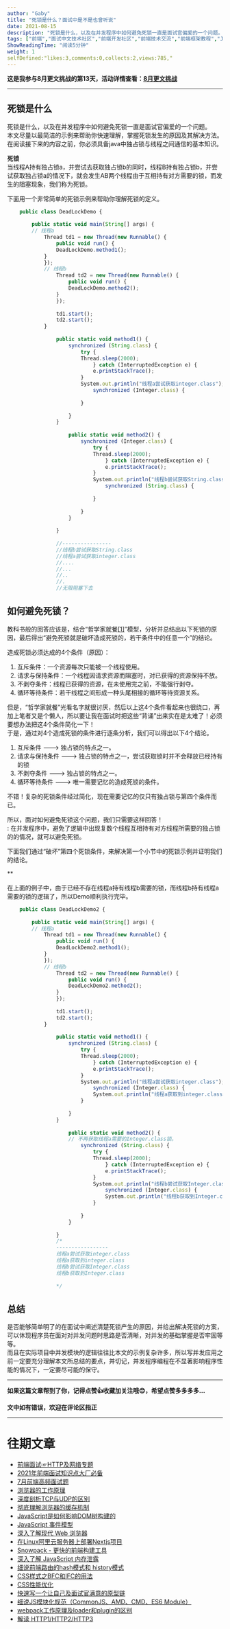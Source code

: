```yaml
---
author: "Gaby"
title: "死锁是什么？面试中是不是也曾听说"
date: 2021-08-15
description: "死锁是什么，以及在并发程序中如何避免死锁一直是面试官偏爱的一个问题。 本文尽量以最简洁的示例来帮助你快速理解，掌握死锁发生的原由。"
tags: ["前端","面试中文技术社区","前端开发社区","前端技术交流","前端框架教程","JavaScript 学习资源","CSS 技巧与最佳实践","HTML5 最新动态","前端工程师职业发展","开源前端项目","前端技术趋势"]
ShowReadingTime: "阅读5分钟"
weight: 1
selfDefined:"likes:3,comments:0,collects:2,views:785,"
---
```

**这是我参与8月更文挑战的第13天，活动详情查看：[8月更文挑战](https://juejin.cn/post/6987962113788493831 "https://juejin.cn/post/6987962113788493831")**

* * *

死锁是什么
-----

死锁是什么，以及在并发程序中如何避免死锁一直是面试官偏爱的一个问题。  
本文尽量以最简洁的示例来帮助你快速理解，掌握死锁发生的原因及其解决方法。在阅读接下来的内容之前，你必须具备java中独占锁与线程之间通信的基本知识。

**死锁**  
当线程A持有独占锁a，并尝试去获取独占锁b的同时，线程B持有独占锁b，并尝试获取独占锁a的情况下，就会发生AB两个线程由于互相持有对方需要的锁，而发生的阻塞现象，我们称为死锁。

下面用一个非常简单的死锁示例来帮助你理解死锁的定义。

```js
    public class DeadLockDemo {
    
        public static void main(String[] args) {
        // 线程a
            Thread td1 = new Thread(new Runnable() {
                public void run() {
                DeadLockDemo.method1();
            }
            });
            // 线程b
                Thread td2 = new Thread(new Runnable() {
                    public void run() {
                    DeadLockDemo.method2();
                }
                });
                
                td1.start();
                td2.start();
            }
            
                public static void method1() {
                    synchronized (String.class) {
                        try {
                        Thread.sleep(2000);
                            } catch (InterruptedException e) {
                            e.printStackTrace();
                        }
                        System.out.println("线程a尝试获取integer.class");
                            synchronized (Integer.class) {
                            
                        }
                        
                    }
                }
                
                    public static void method2() {
                        synchronized (Integer.class) {
                            try {
                            Thread.sleep(2000);
                                } catch (InterruptedException e) {
                                e.printStackTrace();
                            }
                            System.out.println("线程b尝试获取String.class");
                                synchronized (String.class) {
                                
                            }
                            
                        }
                    }
                    
                }
                
                //----------------
                //线程b尝试获取String.class
                //线程a尝试获取integer.class
                //....
                //...
                //..
                //.
                //无限阻塞下去
```

如何避免死锁？
-------

教科书般的回答应该是，结合“哲学家就餐[\[1\]](#fn1 "#fn1")”模型，分析并总结出以下死锁的原因，最后得出“避免死锁就是破坏造成死锁的，若干条件中的任意一个”的结论。

造成死锁必须达成的4个条件（原因）：

1.  互斥条件：一个资源每次只能被一个线程使用。
2.  请求与保持条件：一个线程因请求资源而阻塞时，对已获得的资源保持不放。
3.  不剥夺条件：线程已获得的资源，在未使用完之前，不能强行剥夺。
4.  循环等待条件：若干线程之间形成一种头尾相接的循环等待资源关系。

但是，“哲学家就餐”光看名字就很讨厌，然后以上这4个条件看起来也很绕口，再加上笔者又是个懒人，所以要让我在面试时把这些“背诵”出来实在是太难了！必须要想办法把这4个条件简化一下！  
于是，通过对4个造成死锁的条件进行逐条分析，我们可以得出以下4个结论。

1.  互斥条件 ---> 独占锁的特点之一。
2.  请求与保持条件 ---> 独占锁的特点之一，尝试获取锁时并不会释放已经持有的锁
3.  不剥夺条件 ---> 独占锁的特点之一。
4.  循环等待条件 ---> 唯一需要记忆的造成死锁的条件。

不错！复杂的死锁条件经过简化，现在需要记忆的仅只有独占锁与第四个条件而已。

所以，面对如何避免死锁这个问题，我们只需要这样回答！  
: 在并发程序中，避免了逻辑中出现复数个线程互相持有对方线程所需要的独占锁的的情况，就可以避免死锁。

下面我们通过“破坏”第四个死锁条件，来解决第一个小节中的死锁示例并证明我们的结论。

\*\*

在上面的例子中，由于已经不存在线程a持有线程b需要的锁，而线程b持有线程a需要的锁的逻辑了，所以Demo顺利执行完毕。

```js
    public class DeadLockDemo2 {
    
        public static void main(String[] args) {
        // 线程a
            Thread td1 = new Thread(new Runnable() {
                public void run() {
                DeadLockDemo2.method1();
            }
            });
            // 线程b
                Thread td2 = new Thread(new Runnable() {
                    public void run() {
                    DeadLockDemo2.method2();
                }
                });
                
                td1.start();
                td2.start();
            }
            
                public static void method1() {
                    synchronized (String.class) {
                        try {
                        Thread.sleep(2000);
                            } catch (InterruptedException e) {
                            e.printStackTrace();
                        }
                        System.out.println("线程a尝试获取integer.class");
                            synchronized (Integer.class) {
                            System.out.println("线程a获取到integer.class");
                        }
                        
                    }
                }
                
                    public static void method2() {
                    // 不再获取线程a需要的Integer.class锁。
                        synchronized (String.class) {
                            try {
                            Thread.sleep(2000);
                                } catch (InterruptedException e) {
                                e.printStackTrace();
                            }
                            System.out.println("线程b尝试获取Integer.class");
                                synchronized (Integer.class) {
                                System.out.println("线程b获取到Integer.class");
                            }
                            
                        }
                    }
                    
                }
                /*
                -----------------
                线程a尝试获取integer.class
                线程a获取到integer.class
                线程b尝试获取Integer.class
                线程b获取到Integer.class
                
                */
```

总结
--

是否能够简单明了的在面试中阐述清楚死锁产生的原因，并给出解决死锁的方案，可以体现程序员在面对对并发问题时思路是否清晰，对并发的基础掌握是否牢固等等。  
而且在实际项目中并发模块的逻辑往往比本文的示例复杂许多，所以写并发应用之前一定要充分理解本文所总结的要点，并切记，并发程序编程在不显著影响程序性能的情况下，一定要尽可能的保守。

* * *

**如果这篇文章帮到了你，记得点赞👍收藏加关注哦😊，希望点赞多多多多...**

**文中如有错误，欢迎在评论区指正**

* * *

往期文章
====

*   [前端面试☞HTTP及网络专题](https://juejin.cn/post/6995404801848639501 "https://juejin.cn/post/6995404801848639501")
*   [2021年前端面试知识点大厂必备](https://juejin.cn/post/6989800620437798919 "https://juejin.cn/post/6989800620437798919")
*   [7月前端高频面试题](https://juejin.cn/post/6992222084382326798 "https://juejin.cn/post/6992222084382326798")
*   [浏览器的工作原理](https://juejin.cn/post/6992597760935460901 "https://juejin.cn/post/6992597760935460901")
*   [深度剖析TCP与UDP的区别](https://juejin.cn/post/6992743999756845087 "https://juejin.cn/post/6992743999756845087")
*   [彻底理解浏览器的缓存机制](https://juejin.cn/post/6992843117963509791 "https://juejin.cn/post/6992843117963509791")
*   [JavaScript是如何影响DOM树构建的](https://juejin.cn/post/6992887065050349605 "https://juejin.cn/post/6992887065050349605")
*   [JavaScript 事件模型](https://juejin.cn/post/6992978598441254925 "https://juejin.cn/post/6992978598441254925")
*   [深入了解现代 Web 浏览器](https://juejin.cn/post/6993095345576083486 "https://juejin.cn/post/6993095345576083486")
*   [在Linux阿里云服务器上部署Nextjs项目](https://juejin.cn/post/6993205190471974925 "https://juejin.cn/post/6993205190471974925")
*   [Snowpack - 更快的前端构建工具](https://juejin.cn/post/6993209659297366024 "https://juejin.cn/post/6993209659297366024")
*   [深入了解 JavaScript 内存泄露](https://juejin.cn/post/6993614323176177695 "https://juejin.cn/post/6993614323176177695")
*   [细说前端路由的hash模式和 history模式](https://juejin.cn/post/6993897542970769421 "https://juejin.cn/post/6993897542970769421")
*   [CSS样式之BFC和IFC的用法](https://juejin.cn/post/6993902300091645965 "https://juejin.cn/post/6993902300091645965")
*   [CSS性能优化](https://juejin.cn/post/6994059570469404686 "https://juejin.cn/post/6994059570469404686")
*   [快速写一个让自己及面试官满意的原型链](https://juejin.cn/post/6994295598958510111 "https://juejin.cn/post/6994295598958510111")
*   [细说JS模块化规范（CommonJS、AMD、CMD、ES6 Module）](https://juejin.cn/post/6994814324548091940 "https://juejin.cn/post/6994814324548091940")
*   [webpack工作原理及loader和plugin的区别](https://juejin.cn/post/6995073296517562376 "https://juejin.cn/post/6995073296517562376")
*   [解读 HTTP1/HTTP2/HTTP3](https://juejin.cn/post/6995109407545622542 "https://juejin.cn/post/6995109407545622542")